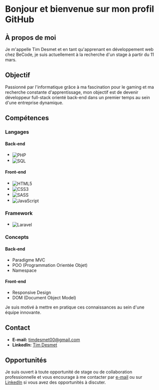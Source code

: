 # Bonjour et bienvenue sur mon profil GitHub

## À propos de moi

Je m'appelle Tim Desmet et en tant qu'apprenant en développement web chez BeCode, je suis actuellement à la recherche d'un stage à partir du 11 mars.

## Objectif

Passionné par l'informatique grâce à ma fascination pour le gaming et ma recherche constante d'apprentissage, mon objectif est de devenir développeur full-stack orienté back-end dans un premier temps au sein d'une entreprise dynamique.

## Compétences

### Langages

#### Back-end
- <img align="center" src="https://img.shields.io/badge/PHP-777BB4?style=for-the-badge&logo=php&logoColor=white" alt="PHP">
- <img align="center" src="https://img.shields.io/badge/SQL-4479A1?style=for-the-badge&logo=mysql&logoColor=white" alt="SQL">

#### Front-end
- <img align="center" src="https://img.shields.io/badge/HTML5-E34F26?style=for-the-badge&logo=html5&logoColor=white" alt="HTML5">
- <img align="center" src="https://img.shields.io/badge/CSS3-1572B6?style=for-the-badge&logo=css3&logoColor=white" alt="CSS3">
- <img align="center" src="https://img.shields.io/badge/SASS-CC6699?style=for-the-badge&logo=sass&logoColor=white" alt="SASS">
- <img align="center" src="https://img.shields.io/badge/JavaScript-F7DF1E?style=for-the-badge&logo=javascript&logoColor=black" alt="JavaScript">

### Framework

- <img align="center" src="https://img.shields.io/badge/Laravel-FF2D20?style=for-the-badge&logo=laravel&logoColor=white" alt="Laravel">

### Concepts

#### Back-end
- Paradigme MVC
- POO (Programmation Orientée Objet)
- Namespace

#### Front-end
- Responsive Design
- DOM (Document Object Model)

Je suis motivé à mettre en pratique ces connaissances au sein d'une équipe innovante.

## Contact

- **E-mail:** [timdesmet00@gmail.com](mailto:timdesmet00@gmail.com)
- **LinkedIn:** [Tim Desmet](https://www.linkedin.com/in/tim-desmet-dev/)

## Opportunités

Je suis ouvert à toute opportunité de stage ou de collaboration professionnelle et vous encourage à me contacter par [e-mail](mailto:timdesmet00@gmail.com) ou sur [LinkedIn](https://www.linkedin.com/in/tim-desmet-dev/) si vous avez des opportunités à discuter.


